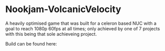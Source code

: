 # Nookjam-VolcanicVelocity

A heavily optimised game that was built for a celeron based NUC with a goal to reach 1080p 60fps at all times; only achieved by one of 7 projects with this being that sole achieveing project.

Build can be found here: 

